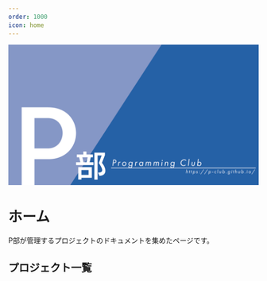 ```yaml
---
order: 1000
icon: home
---
```


![](/static/cover.png)

# ホーム

P部が管理するプロジェクトのドキュメントを集めたページです。

## プロジェクト一覧
